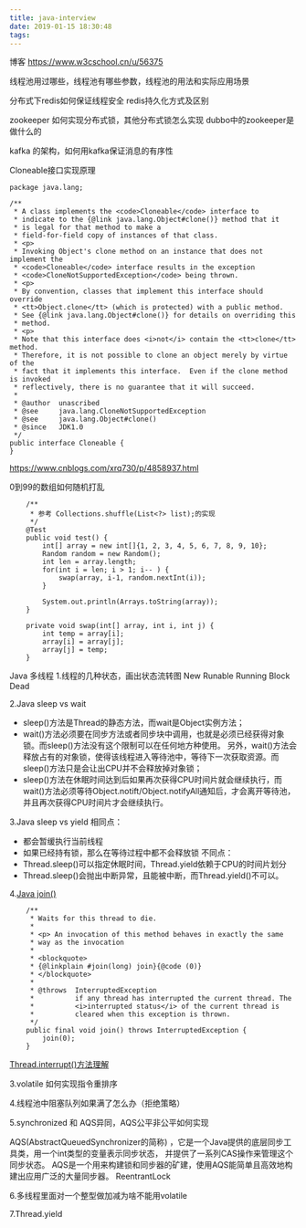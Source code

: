 ```yaml
---
title: java-interview
date: 2019-01-15 18:30:48
tags:
---
```

博客
https://www.w3cschool.cn/u/56375

线程池用过哪些，线程池有哪些参数，线程池的用法和实际应用场景

分布式下redis如何保证线程安全
redis持久化方式及区别

zookeeper 如何实现分布式锁，其他分布式锁怎么实现
dubbo中的zookeeper是做什么的

kafka 的架构，如何用kafka保证消息的有序性


Cloneable接口实现原理


```text
package java.lang;

/**
 * A class implements the <code>Cloneable</code> interface to
 * indicate to the {@link java.lang.Object#clone()} method that it
 * is legal for that method to make a
 * field-for-field copy of instances of that class.
 * <p>
 * Invoking Object's clone method on an instance that does not implement the
 * <code>Cloneable</code> interface results in the exception
 * <code>CloneNotSupportedException</code> being thrown.
 * <p>
 * By convention, classes that implement this interface should override
 * <tt>Object.clone</tt> (which is protected) with a public method.
 * See {@link java.lang.Object#clone()} for details on overriding this
 * method.
 * <p>
 * Note that this interface does <i>not</i> contain the <tt>clone</tt> method.
 * Therefore, it is not possible to clone an object merely by virtue of the
 * fact that it implements this interface.  Even if the clone method is invoked
 * reflectively, there is no guarantee that it will succeed.
 *
 * @author  unascribed
 * @see     java.lang.CloneNotSupportedException
 * @see     java.lang.Object#clone()
 * @since   JDK1.0
 */
public interface Cloneable {
}
```
https://www.cnblogs.com/xrq730/p/4858937.html


0到99的数组如何随机打乱
```text
	/**
     * 参考 Collections.shuffle(List<?> list);的实现
     */
    @Test
    public void test() {
        int[] array = new int[]{1, 2, 3, 4, 5, 6, 7, 8, 9, 10};
        Random random = new Random();
        int len = array.length;
        for(int i = len; i > 1; i-- ) {
            swap(array, i-1, random.nextInt(i));
        }

        System.out.println(Arrays.toString(array));
    }

    private void swap(int[] array, int i, int j) {
        int temp = array[i];
        array[i] = array[j];
        array[j] = temp;
    }

```

Java 多线程
1.线程的几种状态，画出状态流转图
New
Runable
Running
Block
Dead

2.Java sleep vs wait 
- sleep()方法是Thread的静态方法，而wait是Object实例方法；
- wait()方法必须要在同步方法或者同步块中调用，也就是必须已经获得对象锁。而sleep()方法没有这个限制可以在任何地方种使用。
另外，wait()方法会释放占有的对象锁，使得该线程进入等待池中，等待下一次获取资源。而sleep()方法只是会让出CPU并不会释放掉对象锁；
- sleep()方法在休眠时间达到后如果再次获得CPU时间片就会继续执行，而wait()方法必须等待Object.notift/Object.notifyAll通知后，才会离开等待池，
并且再次获得CPU时间片才会继续执行。

3.Java sleep vs yield
相同点：
- 都会暂缓执行当前线程
- 如果已经持有锁，那么在等待过程中都不会释放锁
不同点：
- Thread.sleep()可以指定休眠时间，Thread.yield依赖于CPU的时间片划分
- Thread.sleep()会抛出中断异常，且能被中断，而Thread.yield()不可以。

4.[Java join()](https://github.com/geekymv/netty-sample/blob/master/netty-sample-01-helloworld/src/main/java/com/geekymv/netty/sample/concurrent/multithread/JoinTest.java)
```text
    /**
     * Waits for this thread to die.
     *
     * <p> An invocation of this method behaves in exactly the same
     * way as the invocation
     *
     * <blockquote>
     * {@linkplain #join(long) join}{@code (0)}
     * </blockquote>
     *
     * @throws  InterruptedException
     *          if any thread has interrupted the current thread. The
     *          <i>interrupted status</i> of the current thread is
     *          cleared when this exception is thrown.
     */
    public final void join() throws InterruptedException {
        join(0);
    }
```
[Thread.interrupt()方法理解](https://blog.csdn.net/tianyuxingxuan/article/details/76222935)

3.volatile 如何实现指令重排序

4.线程池中阻塞队列如果满了怎么办（拒绝策略）

5.synchronized 和 AQS异同，AQS公平非公平如何实现


AQS(AbstractQueuedSynchronizer的简称) ，它是一个Java提供的底层同步工具类，用一个int类型的变量表示同步状态，
并提供了一系列CAS操作来管理这个同步状态。
AQS是一个用来构建锁和同步器的矿建，使用AQS能简单且高效地构建出应用广泛的大量同步器。
ReentrantLock 


















































6.多线程里面对一个整型做加减为啥不能用volatile

7.Thread.yield








































